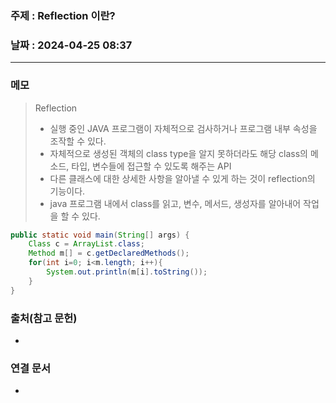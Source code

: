 ### 주제 : Reflection 이란?

### 날짜 : 2024-04-25 08:37
----
### 메모
>Reflection
>	- 실행 중인 JAVA 프로그램이 자체적으로 검사하거나 프로그램 내부 속성을 조작할 수 있다.
>	- 자체적으로 생성된 객체의 class type을 알지 못하더라도 해당 class의 메소드, 타입, 변수들에 접근할 수 있도록 해주는 API
>	- 다른 클래스에 대한 상세한 사항을 알아낼 수 있게 하는 것이 reflection의 기능이다.
>	- java 프로그램 내에서 class를 읽고, 변수, 메서드, 생성자를 알아내어 작업을 할 수 있다.
```java
public static void main(String[] args) {
    Class c = ArrayList.class;
    Method m[] = c.getDeclaredMethods();
    for(int i=0; i<m.length; i++){
        System.out.println(m[i].toString());
    }
}
```

### 출처(참고 문헌)
-

### 연결 문서
-
